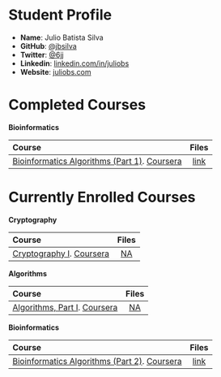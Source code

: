 # Student Profile

- **Name**: Julio Batista Silva
- **GitHub**: [@jbsilva][My_Git]
- **Twitter**: [@6jj](https://twitter.com/6jj)
- **Linkedin**: [linkedin.com/in/juliobs](https://www.linkedin.com/in/juliobs)
- **Website**: [juliobs.com](http://juliobs.com)



# Completed Courses

**Bioinformatics**

Course|Files
:---|:---:
[Bioinformatics Algorithms (Part 1)][Bioinfo1]. [Coursera][]| [link](https://github.com/jbsilva/Bioinformatics)



# Currently Enrolled Courses

**Cryptography**

Course|Files
:---|:---:
[Cryptography I][Crypto1]. [Coursera][]| [NA][My_Git]


**Algorithms**

Course|Files
:---|:---:
[Algorithms, Part I][Algo1]. [Coursera][]| [NA][My_Git]


**Bioinformatics**

Course|Files
:---|:---:
[Bioinformatics Algorithms (Part 2)][Bioinfo2]. [Coursera][]| [link](https://github.com/jbsilva/Bioinformatics)



[My_Git]: https://github.com/jbsilva/
[Coursera]: https://www.coursera.org/
[Algo1]: https://class.coursera.org/algs4partI-009
[Bioinfo1]: https://class.coursera.org/bioinformatics-001
[Bioinfo2]: https://class.coursera.org/bioinformatics2-001
[Crypto1]: https://class.coursera.org/crypto-010/lecture

